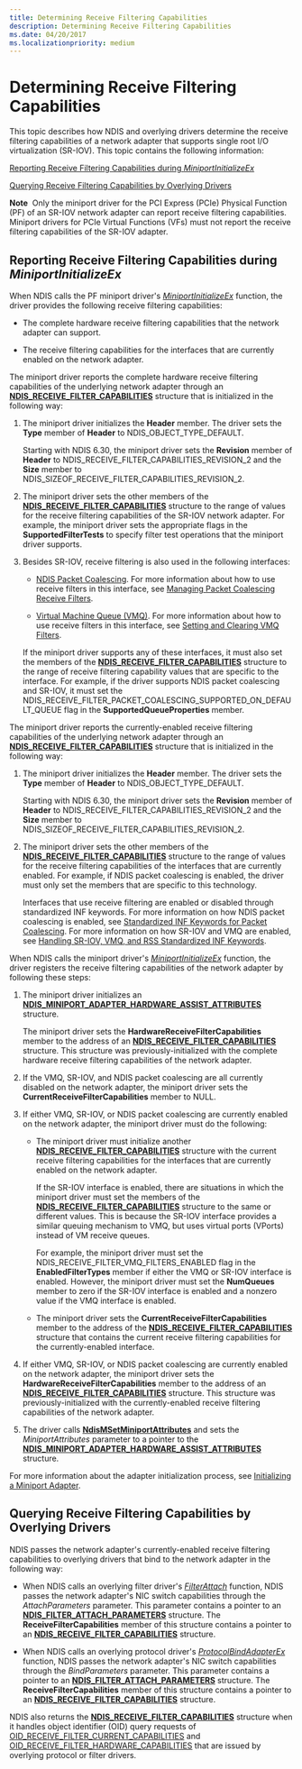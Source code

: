 ```yaml
---
title: Determining Receive Filtering Capabilities
description: Determining Receive Filtering Capabilities
ms.date: 04/20/2017
ms.localizationpriority: medium
---
```


# Determining Receive Filtering Capabilities


This topic describes how NDIS and overlying drivers determine the receive filtering capabilities of a network adapter that supports single root I/O virtualization (SR-IOV). This topic contains the following information:

[Reporting Receive Filtering Capabilities during *MiniportInitializeEx*](#reporting-receive-filtering-capabilities-during-miniportinitializeex)

[Querying Receive Filtering Capabilities by Overlying Drivers](#querying-receive-filtering-capabilities-by-overlying-drivers)

**Note**  Only the miniport driver for the PCI Express (PCIe) Physical Function (PF) of an SR-IOV network adapter can report receive filtering capabilities. Miniport drivers for PCIe Virtual Functions (VFs) must not report the receive filtering capabilities of the SR-IOV adapter.

 

## Reporting Receive Filtering Capabilities during *MiniportInitializeEx*


When NDIS calls the PF miniport driver's [*MiniportInitializeEx*](/windows-hardware/drivers/ddi/ndis/nc-ndis-miniport_initialize) function, the driver provides the following receive filtering capabilities:

-   The complete hardware receive filtering capabilities that the network adapter can support.

-   The receive filtering capabilities for the interfaces that are currently enabled on the network adapter.

The miniport driver reports the complete hardware receive filtering capabilities of the underlying network adapter through an [**NDIS\_RECEIVE\_FILTER\_CAPABILITIES**](/windows-hardware/drivers/ddi/ntddndis/ns-ntddndis-_ndis_receive_filter_capabilities) structure that is initialized in the following way:

1.  The miniport driver initializes the **Header** member. The driver sets the **Type** member of **Header** to NDIS\_OBJECT\_TYPE\_DEFAULT.

    Starting with NDIS 6.30, the miniport driver sets the **Revision** member of **Header** to NDIS\_RECEIVE\_FILTER\_CAPABILITIES\_REVISION\_2 and the **Size** member to NDIS\_SIZEOF\_RECEIVE\_FILTER\_CAPABILITIES\_REVISION\_2.

2.  The miniport driver sets the other members of the [**NDIS\_RECEIVE\_FILTER\_CAPABILITIES**](/windows-hardware/drivers/ddi/ntddndis/ns-ntddndis-_ndis_receive_filter_capabilities) structure to the range of values for the receive filtering capabilities of the SR-IOV network adapter. For example, the miniport driver sets the appropriate flags in the **SupportedFilterTests** to specify filter test operations that the miniport driver supports.

3.  Besides SR-IOV, receive filtering is also used in the following interfaces:

    -   [NDIS Packet Coalescing](ndis-packet-coalescing.md). For more information about how to use receive filters in this interface, see [Managing Packet Coalescing Receive Filters](guidelines-for-managing-packet-coalescing-receive-filters.md).

    -   [Virtual Machine Queue (VMQ)](virtual-machine-queue--vmq--in-ndis-6-20.md). For more information about how to use receive filters in this interface, see [Setting and Clearing VMQ Filters](setting-and-clearing-vmq-filters.md).

    If the miniport driver supports any of these interfaces, it must also set the members of the [**NDIS\_RECEIVE\_FILTER\_CAPABILITIES**](/windows-hardware/drivers/ddi/ntddndis/ns-ntddndis-_ndis_receive_filter_capabilities) structure to the range of receive filtering capability values that are specific to the interface. For example, if the driver supports NDIS packet coalescing and SR-IOV, it must set the NDIS\_RECEIVE\_FILTER\_PACKET\_COALESCING\_SUPPORTED\_ON\_DEFAULT\_QUEUE flag in the **SupportedQueueProperties** member.

The miniport driver reports the currently-enabled receive filtering capabilities of the underlying network adapter through an [**NDIS\_RECEIVE\_FILTER\_CAPABILITIES**](/windows-hardware/drivers/ddi/ntddndis/ns-ntddndis-_ndis_receive_filter_capabilities) structure that is initialized in the following way:

1.  The miniport driver initializes the **Header** member. The driver sets the **Type** member of **Header** to NDIS\_OBJECT\_TYPE\_DEFAULT.

    Starting with NDIS 6.30, the miniport driver sets the **Revision** member of **Header** to NDIS\_RECEIVE\_FILTER\_CAPABILITIES\_REVISION\_2 and the **Size** member to NDIS\_SIZEOF\_RECEIVE\_FILTER\_CAPABILITIES\_REVISION\_2.

2.  The miniport driver sets the other members of the [**NDIS\_RECEIVE\_FILTER\_CAPABILITIES**](/windows-hardware/drivers/ddi/ntddndis/ns-ntddndis-_ndis_receive_filter_capabilities) structure to the range of values for the receive filtering capabilities of the interfaces that are currently enabled. For example, if NDIS packet coalescing is enabled, the driver must only set the members that are specific to this technology.

    Interfaces that use receive filtering are enabled or disabled through standardized INF keywords. For more information on how NDIS packet coalescing is enabled, see [Standardized INF Keywords for Packet Coalescing](standardized-inf-keywords-for-packet-coalescing.md). For more information on how SR-IOV and VMQ are enabled, see [Handling SR-IOV, VMQ, and RSS Standardized INF Keywords](handling-sr-iov--vmq--and-rss-standardized-inf-keywords.md).

When NDIS calls the miniport driver's [*MiniportInitializeEx*](/windows-hardware/drivers/ddi/ndis/nc-ndis-miniport_initialize) function, the driver registers the receive filtering capabilities of the network adapter by following these steps:

1.  The miniport driver initializes an [**NDIS\_MINIPORT\_ADAPTER\_HARDWARE\_ASSIST\_ATTRIBUTES**](/windows-hardware/drivers/ddi/ndis/ns-ndis-_ndis_miniport_adapter_hardware_assist_attributes) structure.

    The miniport driver sets the **HardwareReceiveFilterCapabilities** member to the address of an [**NDIS\_RECEIVE\_FILTER\_CAPABILITIES**](/windows-hardware/drivers/ddi/ntddndis/ns-ntddndis-_ndis_receive_filter_capabilities) structure. This structure was previously-initialized with the complete hardware receive filtering capabilities of the network adapter.

2.  If the VMQ, SR-IOV, and NDIS packet coalescing are all currently disabled on the network adapter, the miniport driver sets the **CurrentReceiveFilterCapabilities** member to NULL.

3.  If either VMQ, SR-IOV, or NDIS packet coalescing are currently enabled on the network adapter, the miniport driver must do the following:

    -   The miniport driver must initialize another [**NDIS\_RECEIVE\_FILTER\_CAPABILITIES**](/windows-hardware/drivers/ddi/ntddndis/ns-ntddndis-_ndis_receive_filter_capabilities) structure with the current receive filtering capabilities for the interfaces that are currently enabled on the network adapter.

        If the SR-IOV interface is enabled, there are situations in which the miniport driver must set the members of the [**NDIS\_RECEIVE\_FILTER\_CAPABILITIES**](/windows-hardware/drivers/ddi/ntddndis/ns-ntddndis-_ndis_receive_filter_capabilities) structure to the same or different values. This is because the SR-IOV interface provides a similar queuing mechanism to VMQ, but uses virtual ports (VPorts) instead of VM receive queues.

        For example, the miniport driver must set the NDIS\_RECEIVE\_FILTER\_VMQ\_FILTERS\_ENABLED flag in the **EnabledFilterTypes** member if either the VMQ or SR-IOV interface is enabled. However, the miniport driver must set the **NumQueues** member to zero if the SR-IOV interface is enabled and a nonzero value if the VMQ interface is enabled.

    -   The miniport driver sets the **CurrentReceiveFilterCapabilities** member to the address of the [**NDIS\_RECEIVE\_FILTER\_CAPABILITIES**](/windows-hardware/drivers/ddi/ntddndis/ns-ntddndis-_ndis_receive_filter_capabilities) structure that contains the current receive filtering capabilities for the currently-enabled interface.

4.  If either VMQ, SR-IOV, or NDIS packet coalescing are currently enabled on the network adapter, the miniport driver sets the **HardwareReceiveFilterCapabilities** member to the address of an [**NDIS\_RECEIVE\_FILTER\_CAPABILITIES**](/windows-hardware/drivers/ddi/ntddndis/ns-ntddndis-_ndis_receive_filter_capabilities) structure. This structure was previously-initialized with the currently-enabled receive filtering capabilities of the network adapter.

5.  The driver calls [**NdisMSetMiniportAttributes**](/windows-hardware/drivers/ddi/ndis/nf-ndis-ndismsetminiportattributes) and sets the *MiniportAttributes* parameter to a pointer to the [**NDIS\_MINIPORT\_ADAPTER\_HARDWARE\_ASSIST\_ATTRIBUTES**](/windows-hardware/drivers/ddi/ndis/ns-ndis-_ndis_miniport_adapter_hardware_assist_attributes) structure.

For more information about the adapter initialization process, see [Initializing a Miniport Adapter](initializing-a-miniport-adapter.md).

## Querying Receive Filtering Capabilities by Overlying Drivers


NDIS passes the network adapter's currently-enabled receive filtering capabilities to overlying drivers that bind to the network adapter in the following way:

-   When NDIS calls an overlying filter driver's [*FilterAttach*](/windows-hardware/drivers/ddi/ndis/nc-ndis-filter_attach) function, NDIS passes the network adapter's NIC switch capabilities through the *AttachParameters* parameter. This parameter contains a pointer to an [**NDIS\_FILTER\_ATTACH\_PARAMETERS**](/windows-hardware/drivers/ddi/ndis/ns-ndis-_ndis_filter_attach_parameters) structure. The **ReceiveFilterCapabilities** member of this structure contains a pointer to an [**NDIS\_RECEIVE\_FILTER\_CAPABILITIES**](/windows-hardware/drivers/ddi/ntddndis/ns-ntddndis-_ndis_receive_filter_capabilities) structure.

-   When NDIS calls an overlying protocol driver's [*ProtocolBindAdapterEx*](/windows-hardware/drivers/ddi/ndis/nc-ndis-protocol_bind_adapter_ex) function, NDIS passes the network adapter's NIC switch capabilities through the *BindParameters* parameter. This parameter contains a pointer to an [**NDIS\_FILTER\_ATTACH\_PARAMETERS**](/windows-hardware/drivers/ddi/ndis/ns-ndis-_ndis_filter_attach_parameters) structure. The **ReceiveFilterCapabilities** member of this structure contains a pointer to an [**NDIS\_RECEIVE\_FILTER\_CAPABILITIES**](/windows-hardware/drivers/ddi/ntddndis/ns-ntddndis-_ndis_receive_filter_capabilities) structure.

NDIS also returns the [**NDIS\_RECEIVE\_FILTER\_CAPABILITIES**](/windows-hardware/drivers/ddi/ntddndis/ns-ntddndis-_ndis_receive_filter_capabilities) structure when it handles object identifier (OID) query requests of [OID\_RECEIVE\_FILTER\_CURRENT\_CAPABILITIES](./oid-receive-filter-current-capabilities.md) and [OID\_RECEIVE\_FILTER\_HARDWARE\_CAPABILITIES](./oid-receive-filter-hardware-capabilities.md) that are issued by overlying protocol or filter drivers.

 

